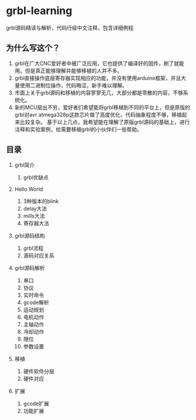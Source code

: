# grbl-learning
grbl源码精读与解析，代码行级中文注释，包含详细例程

## 为什么写这个？
1. grbl在广大CNC爱好者中被广泛应用，它也提供了编译好的固件，刷了就能用。但是真正能够理解并能够移植的人并不多。
1. grbl直接操作底层寄存器实现相应的功能，并没有使用arduino框架，并且大量使用二进制位操作，代码晦涩，新手难以理解。
1. 市面上关于grbl源码和移植的内容寥寥无几，大部分都是零散的内容，不够系统化。
1. 新的MCU层出不穷，爱好者们希望能将grbl移植到不同的平台上，但是原版的grbl对avr atmega328p这款芯片做了高度优化，代码抽象程度不够，移植起来比较复杂。
基于以上几点，我希望能在理解了原版grbl源码的基础上，进行注释和实验案例，给需要移植grbl的小伙伴们一些帮助。


## 目录
1. grbl简介
    1. grbl优缺点
1. Hello World
    1. 3种版本的blink
    1. delay大法
    1. mills大法
    1. 寄存器大法
1. grbl源码结构
    1. grbl流程
    1. 源码对应关系

1. grbl源码解析
    1. 串口
    1. 协议
    1. 实时命令
    1. gcode解析
    1. 运动规划
    1. 电机动作
    1. 主轴动作
    1. 冷却动作
    1. 限位
    1. 参数设置

1. 移植
    1. 硬件软件分层
    1. 硬件对应

1. 扩展
    1. gcode扩展
    1. 功能扩展
